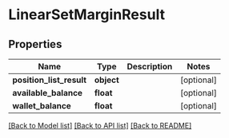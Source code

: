 # LinearSetMarginResult

## Properties
Name | Type | Description | Notes
------------ | ------------- | ------------- | -------------
**position_list_result** | **object** |  | [optional] 
**available_balance** | **float** |  | [optional] 
**wallet_balance** | **float** |  | [optional] 

[[Back to Model list]](../README.md#documentation-for-models) [[Back to API list]](../README.md#documentation-for-api-endpoints) [[Back to README]](../README.md)



